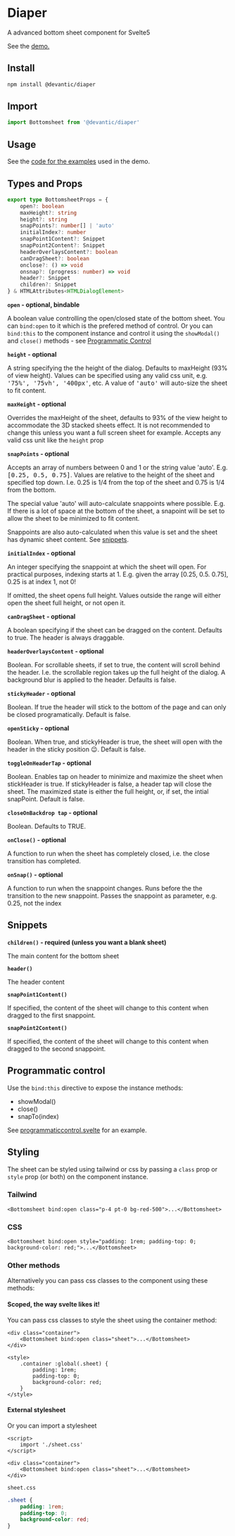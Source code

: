 # Diaper

A advanced bottom sheet component for Svelte5

See the [demo.](https://diaperbs.vercel.app)

## Install

```sh
npm install @devantic/diaper
```

## Import

```ts
import Bottomsheet from '@devantic/diaper'
```

## Usage

See the [code for the examples](https://github.com/devantic/diaper/tree/main/src/routes/examples) used in the demo.

## Types and Props

```ts
export type BottomsheetProps = {
	open?: boolean
	maxHeight?: string
	height?: string
	snapPoints?: number[] | 'auto'
	initialIndex?: number
	snapPoint1Content?: Snippet
	snapPoint2Content?: Snippet
	headerOverlaysContent?: boolean
	canDragSheet?: boolean
	onclose?: () => void
	onsnap?: (progress: number) => void
	header?: Snippet
	children?: Snippet
} & HTMLAttributes<HTMLDialogElement>
```

**`open` - optional, bindable**

A boolean value controlling the open/closed state of the bottom sheet. You can `bind:open` to it which is the prefered method of control. Or you can `bind:this` to the component instance and control it using the `showModal()` and `close()` methods - see [Programmatic Control](#programmatic-control)

**`height` - optional**

A string specifying the the height of the dialog. Defaults to maxHeight (93% of view height). Values can be specified using any valid css unit, e.g. <kbd>'75%', '75vh', '400px'</kbd>, etc. A value of <kbd>'auto'</kbd> will auto-size the sheet to fit content.

**`maxHeight` - optional**

Overrides the maxHeight of the sheet, defaults to 93% of the view height to accommodate the 3D stacked sheets effect. It is not recommended to change this unless you want a full screen sheet for example. Accepts any valid css unit like the `height` prop

**`snapPoints` - optional**

Accepts an array of numbers between 0 and 1 or the string value <kdb>'auto'</kbd>. E.g. <kbd>[0.25, 0.5, 0.75]</kbd>. Values are relative to the height of the sheet and specified top down. I.e. 0.25 is 1/4 from the top of the sheet and 0.75 is 1/4 from the bottom.

The special value <kdb>'auto'</kbd> will auto-calculate snappoints where possible. E.g. If there is a lot of space at the bottom of the sheet, a snapoint will be set to allow the sheet to be minimized to fit content.

Snappoints are also auto-calculated when this value is set and the sheet has dynamic sheet content. See [snippets](#snippets).

**`initialIndex` - optional**

An integer specifying the snappoint at which the sheet will open. For practical purposes, indexing starts at 1. E.g. given the array [0.25, 0.5. 0.75], 0.25 is at index 1, not 0!

If omitted, the sheet opens full height. Values outside the range will either open the sheet full height, or not open it.

**`canDragSheet` - optional**

A boolean specifying if the sheet can be dragged on the content. Defaults to true. The header is always draggable.

**`headerOverlaysContent` - optional**

Boolean. For scrollable sheets, if set to true, the content will scroll behind the header. I.e. the scrollable region takes up the full height of the dialog. A background blur is applied to the header. Defaults is false.

**`stickyHeader` - optional**

Boolean. If true the header will stick to the bottom of the page and can only be closed programatically. Default is false.

**`openSticky` - optional**

Boolean. When true, and stickyHeader is true, the sheet will open with the header in the sticky position :wink:. Default is false.

**`toggleOnHeaderTap` - optional**

Boolean. Enables tap on header to minimize and maximize the sheet when stickHeader is true. If stickyHeader is false, a header tap will close the sheet. The maximized state is either the full height, or, if set, the intial snapPoint. Default is false.

**`closeOnBackdrop tap` - optional**

Boolean. Defaults to TRUE.

**`onClose()` - optional**

A function to run when the sheet has completely closed, i.e. the close transition has completed.

**`onSnap()` - optional**

A function to run when the snappoint changes. Runs before the the transition to the new snappoint. Passes the snappoint as parameter, e.g. 0.25, not the index

## Snippets

**`children()` - required (unless you want a blank sheet)**

The main content for the bottom sheet

**`header()`**

The header content

**`snapPoint1Content()`**

If specified, the content of the sheet will change to this content when dragged to the first snappoint.

**`snapPoint2Content()`**

If specified, the content of the sheet will change to this content when dragged to the second snappoint.

## Programmatic control

Use the `bind:this` directive to expose the instance methods:

- showModal()
- close()
- snapTo(index)

See [programmaticcontrol.svelte](https://github.com/devantic/diaper/tree/main/src/routes/examples/programmaticcontrol.svelte) for an example.

## Styling

The sheet can be styled using tailwind or css by passing a `class` prop or `style` prop (or both) on the component instance.

### Tailwind

```svelte
<Bottomsheet bind:open class="p-4 pt-0 bg-red-500">...</Bottomsheet>
```

### CSS

```svelte
<Bottomsheet bind:open style="padding: 1rem; padding-top: 0; background-color: red;">...</Bottomsheet>
```

### Other methods

Alternatively you can pass css classes to the component using these methods:

#### Scoped, the way svelte likes it!

You can pass css classes to style the sheet using the container method:

```svelte
<div class="container">
	<Bottomsheet bind:open class="sheet">...</Bottomsheet>
</div>

<style>
	.container :global(.sheet) {
		padding: 1rem;
		padding-top: 0;
		background-color: red;
	}
</style>
```

#### External stylesheet

Or you can import a stylesheet

```svelte
<script>
	import './sheet.css'
</script>

<div class="container">
	<Bottomsheet bind:open class="sheet">...</Bottomsheet>
</div>
```

`sheet.css`

```css
.sheet {
	padding: 1rem;
	padding-top: 0;
	background-color: red;
}
```
